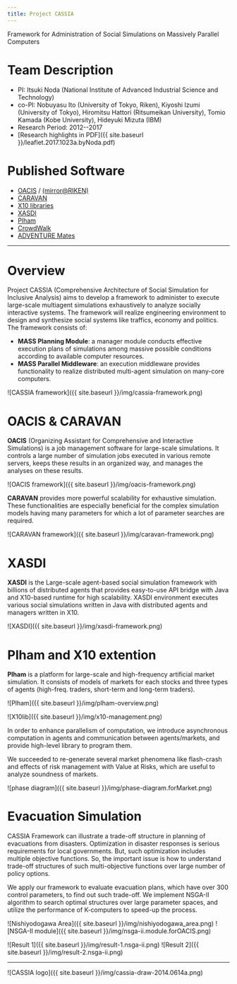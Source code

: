 ```yaml
---
title: Project CASSIA
---
```

Framework for Administration of Social Simulations on Massively Parallel Computers


# Team Description

* PI: Itsuki Noda (National Institute of Advanced Industrial Science and Technology)
* co-PI: Nobuyasu Ito (University of Tokyo, Riken), Kiyoshi Izumi (University of Tokyo), Hiromitsu Hattori (Ritsumeikan University), Tomio Kamada (Kobe University), Hideyuki Mizuta (IBM)
* Research Period: 2012--2017
* [Research highlights in PDF]({{ site.baseurl }}/leaflet.2017.1023a.byNoda.pdf)

# Published Software

* [OACIS](https://github.com/crest-cassia/oacis)
  / [(mirror@RIKEN)](http://www.aics.riken.jp/jp/k/aics-software/)
* [CARAVAN](https://github.com/crest-cassia/caravan)
* [X10 libraries](http://x10-lang.org/)
* [XASDI](http://x10-lang.org/xasdi/) 
* [Plham](https://hub.docker.com/r/oacis/oacis_jupyter_plham/)
* [CrowdWalk](https://github.com/crest-cassia/CrowdWalk)
* [ADVENTURE Mates](http://adventure.sys.t.u-tokyo.ac.jp/jp/download/Mates.html)

---

# Overview

Project CASSIA (Comprehensive Architecture of Social Simulation for Inclusive Analysis) aims to develop a framework to administer to execute large-scale multiagent simulations exhaustively to analyze socially interactive systems. The framework will realize engineering environment to design and synthesize social systems like traffics, economy and politics.
The framework consists of:
* __MASS Planning Module__: a manager module conducts effective execution plans of simulations among massive possible conditions according to available computer resources.
* __MASS Parallel Middleware__: an execution middleware provides functionality to realize distributed multi-agent simulation on many-core computers.

![CASSIA framework]({{ site.baseurl }}/img/cassia-framework.png)


# OACIS & CARAVAN

__OACIS__ (Organizing Assistant for Comprehensive and Interactive Simulations) is a job management software for large-scale simulations. It controls a large number of simulation jobs executed in various remote servers, keeps these results in an organized way, and manages the analyses on these results.

![OACIS framework]({{ site.baseurl }}/img/oacis-framework.png)

__CARAVAN__ provides more powerful scalability for exhaustive simulation. These functionalities are especially beneficial for the complex simulation models having many parameters for which a lot of parameter searches are required.

![CARAVAN framework]({{ site.baseurl }}/img/caravan-framework.png)


# XASDI

__XASDI__ is the Large-scale agent-based social simulation framework with billions of distributed agents that provides  easy-to-use API bridge with Java and X10-based runtime for high scalability. XASDI environment executes various social simulations written in Java with distributed agents  and managers written in X10.

![XASDI]({{ site.baseurl }}/img/xasdi-framework.png)


# Plham and X10 extention

__Plham__ is a platform for large-scale and high-frequency artificial market simulation.  It consists of models of markets for each stocks and three types of agents (high-freq. traders, short-term and long-term traders).


![Plham]({{ site.baseurl }}/img/plham-overview.png)

![X10lib]({{ site.baseurl }}/img/x10-management.png)

In order to enhance parallelism of computation, we introduce asynchronous computation in agents and communication between agents/markets, and provide high-level library to program them.
 
We succeeded to re-generate several market phenomena like flash-crash and effects of  risk management with Value at Risks, which are useful to analyze soundness of markets.

![phase diagram]({{ site.baseurl }}/img/phase-diagram.forMarket.png)


# Evacuation Simulation
CASSIA Framework can illustrate a trade-off structure in planning of evacuations from disasters.  Optimization in disaster responses is serious requirements for local governments. But, such optimization includes multiple objective functions.  So, the important issue is how to understand trade-off structures of such multi-objective functions over large number of policy options.

We apply our framework to evaluate evacuation plans, which have over 300 control parameters, to find out such trade-off.  We implement NSGA-II algorithm to search optimal structures over large parameter spaces, and utilize the performance of K-computers to speed-up the process.

![Nishiyodogawa Area]({{ site.baseurl }}/img/nishiyodogawa_area.png)
![NSGA-II module]({{ site.baseurl }}/img/nsga-ii.module.forOACIS.png)

![Result 1]({{ site.baseurl }}/img/result-1.nsga-ii.png)
![Result 2]({{ site.baseurl }}/img/result-2.nsga-ii.png)




---

![CASSIA logo]({{ site.baseurl }}/img/cassia-draw-2014.0614a.png)
